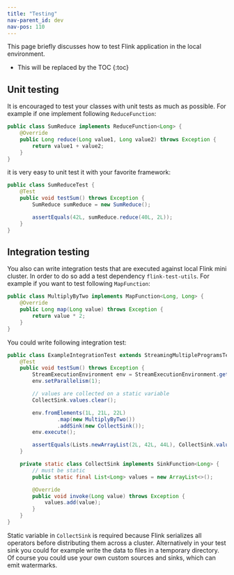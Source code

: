 ```yaml
---
title: "Testing"
nav-parent_id: dev
nav-pos: 110
---
```

<!--
Licensed to the Apache Software Foundation (ASF) under one
or more contributor license agreements.  See the NOTICE file
distributed with this work for additional information
regarding copyright ownership.  The ASF licenses this file
to you under the Apache License, Version 2.0 (the
"License"); you may not use this file except in compliance
with the License.  You may obtain a copy of the License at

  http://www.apache.org/licenses/LICENSE-2.0

Unless required by applicable law or agreed to in writing,
software distributed under the License is distributed on an
"AS IS" BASIS, WITHOUT WARRANTIES OR CONDITIONS OF ANY
KIND, either express or implied.  See the License for the
specific language governing permissions and limitations
under the License.
-->

This page briefly discusses how to test Flink application in the local environment.

* This will be replaced by the TOC
{:toc}

## Unit testing

It is encouraged to test your classes with unit tests as much as possible. For example if one implement following `ReduceFunction`:
~~~java
public class SumReduce implements ReduceFunction<Long> {
    @Override
    public Long reduce(Long value1, Long value2) throws Exception {
        return value1 + value2;
    }
}
~~~
it is very easy to unit test it with your favorite framework:
~~~java
public class SumReduceTest {
    @Test
    public void testSum() throws Exception {
        SumReduce sumReduce = new SumReduce();

        assertEquals(42L, sumReduce.reduce(40L, 2L));
    }
}
~~~

## Integration testing

You also can write integration tests that are executed against local Flink mini cluster.
In order to do so add a test dependency `flink-test-utils`. For example if you want to
test following `MapFunction`:

~~~java
public class MultiplyByTwo implements MapFunction<Long, Long> {
    @Override
    public Long map(Long value) throws Exception {
        return value * 2;
    }
}
~~~

You could write following integration test:

~~~java
public class ExampleIntegrationTest extends StreamingMultipleProgramsTestBase {
    @Test
    public void testSum() throws Exception {
        StreamExecutionEnvironment env = StreamExecutionEnvironment.getExecutionEnvironment();
        env.setParallelism(1);

        // values are collected on a static variable
        CollectSink.values.clear();

        env.fromElements(1L, 21L, 22L)
                .map(new MultiplyByTwo())
                .addSink(new CollectSink());
        env.execute();

        assertEquals(Lists.newArrayList(2L, 42L, 44L), CollectSink.values);
    }

    private static class CollectSink implements SinkFunction<Long> {
        // must be static
        public static final List<Long> values = new ArrayList<>();

        @Override
        public void invoke(Long value) throws Exception {
            values.add(value);
        }
    }
}
~~~

Static variable in `CollectSink` is required because Flink serializes all operators before distributing them across a cluster.
Alternatively in your test sink you could for example write the data to files in a temporary directory.
Of course you could use your own custom sources and sinks, which can emit watermarks.
